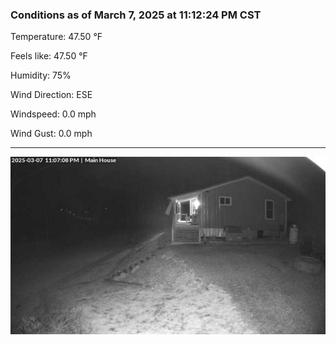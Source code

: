 ### Conditions as of March 7, 2025 at 11:12:24 PM CST 

Temperature: 47.50 &deg;F

Feels like: 47.50 &deg;F

Humidity: 75%

Wind Direction: ESE

Windspeed: 0.0 mph

Wind Gust: 0.0 mph

---

<img src="./images/latest.jpeg"/>


